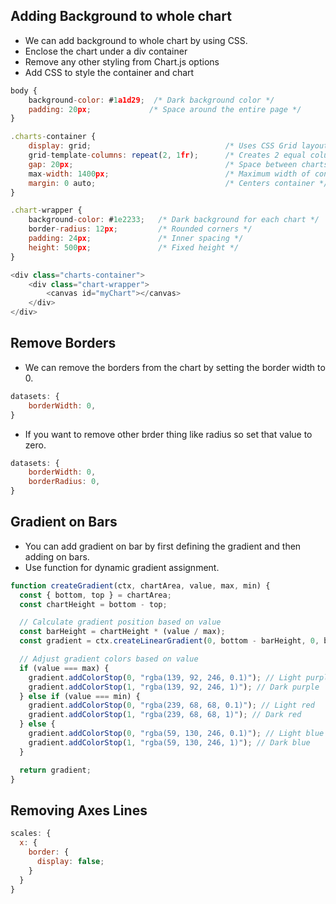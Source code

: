 ## Adding Background to whole chart

- We can add background to whole chart by using CSS.
- Enclose the chart under a div container
- Remove any other styling from Chart.js options
- Add CSS to style the container and chart

```js
body {
    background-color: #1a1d29;  /* Dark background color */
    padding: 20px;             /* Space around the entire page */
}

.charts-container {
    display: grid;                              /* Uses CSS Grid layout */
    grid-template-columns: repeat(2, 1fr);      /* Creates 2 equal columns */
    gap: 20px;                                  /* Space between charts */
    max-width: 1400px;                          /* Maximum width of container */
    margin: 0 auto;                             /* Centers container */
}

.chart-wrapper {
    background-color: #1e2233;   /* Dark background for each chart */
    border-radius: 12px;         /* Rounded corners */
    padding: 24px;               /* Inner spacing */
    height: 500px;               /* Fixed height */
}

<div class="charts-container">
    <div class="chart-wrapper">
        <canvas id="myChart"></canvas>
    </div>
</div>

```

## Remove Borders

- We can remove the borders from the chart by setting the border width to 0.

```js
datasets: {
    borderWidth: 0,
}
```

- If you want to remove other brder thing like radius so set that value to zero.

```js
datasets: {
    borderWidth: 0,
    borderRadius: 0,
}
```

## Gradient on Bars

- You can add gradient on bar by first defining the gradient and then adding on bars.
- Use function for dynamic gradient assignment.

```js
function createGradient(ctx, chartArea, value, max, min) {
  const { bottom, top } = chartArea;
  const chartHeight = bottom - top;

  // Calculate gradient position based on value
  const barHeight = chartHeight * (value / max);
  const gradient = ctx.createLinearGradient(0, bottom - barHeight, 0, bottom);

  // Adjust gradient colors based on value
  if (value === max) {
    gradient.addColorStop(0, "rgba(139, 92, 246, 0.1)"); // Light purple
    gradient.addColorStop(1, "rgba(139, 92, 246, 1)"); // Dark purple
  } else if (value === min) {
    gradient.addColorStop(0, "rgba(239, 68, 68, 0.1)"); // Light red
    gradient.addColorStop(1, "rgba(239, 68, 68, 1)"); // Dark red
  } else {
    gradient.addColorStop(0, "rgba(59, 130, 246, 0.1)"); // Light blue
    gradient.addColorStop(1, "rgba(59, 130, 246, 1)"); // Dark blue
  }

  return gradient;
}
```

## Removing Axes Lines

```js
scales: {
  x: {
    border: {
      display: false;
    }
  }
}
```

